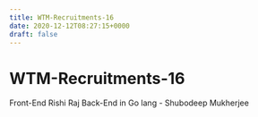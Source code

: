 ```yaml
---
title: WTM-Recruitments-16
date: 2020-12-12T08:27:15+0000
draft: false
---
```

# WTM-Recruitments-16
Front-End Rishi Raj
Back-End in Go lang - Shubodeep Mukherjee